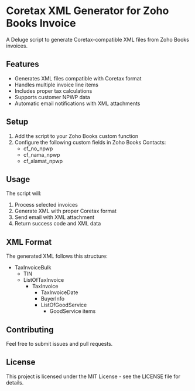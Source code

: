 # Coretax XML Generator for Zoho Books Invoice

A Deluge script to generate Coretax-compatible XML files from Zoho Books invoices.

## Features

- Generates XML files compatible with Coretax format
- Handles multiple invoice line items
- Includes proper tax calculations
- Supports customer NPWP data
- Automatic email notifications with XML attachments

## Setup

1. Add the script to your Zoho Books custom function
2. Configure the following custom fields in Zoho Books Contacts:
   - cf_no_npwp
   - cf_nama_npwp 
   - cf_alamat_npwp

## Usage

The script will:
1. Process selected invoices
2. Generate XML with proper Coretax format
3. Send email with XML attachment
4. Return success code and XML data

## XML Format

The generated XML follows this structure:
- TaxInvoiceBulk
  - TIN
  - ListOfTaxInvoice
    - TaxInvoice
      - TaxInvoiceDate
      - BuyerInfo
      - ListOfGoodService
        - GoodService items

## Contributing

Feel free to submit issues and pull requests.

## License

This project is licensed under the MIT License - see the LICENSE file for details.
